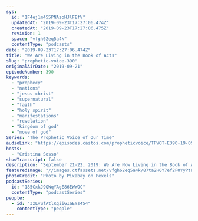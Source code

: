 ```yaml
---
sys:
  id: "1F4ej1m455PNAzoHJlFEfV"
  updatedAt: "2019-09-23T17:27:06.474Z"
  createdAt: "2019-09-23T17:27:06.475Z"
  revision: 1
  space: "vfgh62eq5a4k"
  contentType: "podcasts"
date: "2019-09-23T17:27:06.474Z"
title: "We Are Living in the Book of Acts"
slug: "prophetic-voice-390"
originalAirDate: "2019-09-21"
episodeNumber: 390
keywords:
  - "prophecy"
  - "nations"
  - "jesus christ"
  - "supernatural"
  - "faith"
  - "holy spirit"
  - "manifestations"
  - "revelation"
  - "kingdom of god"
  - "move of god"
Series: "The Prophetic Voice of Our Time"
audioLink: "https://episodes.castos.com/propheticvoice/TPVOT-E390-19-09-21-22-We-Are-Living-in-the-Book-of-Acts.mp3"
hosts:
  - "Cristina Sosso"
showTranscript: false
description: "September 21-22, 2019: We Are Now Living in the Book of Acts\n\nActs 7:54 “ The Jewish leaders were infuriated by Stephen’s accusation, and they shook their fists at him in rage.” These are spiritual leaders. Keep that in mind. They have their descendants in our time. “55 But Stephen, full of the Holy Spirit, gazed steadily into heaven and saw the glory of God, and he saw Jesus standing in the place of honor at God’s right hand.  56 And he told them, ‘Look, I see the heavens opened and the Son of Man standing in the place of honor at God’s right hand!’ 57 Then they put their hands over their ears and began shouting...”"
featuredImage: "//images.ctfassets.net/vfgh62eq5a4k/87ta2H0Y7ef2F0YyPtLZY/f571ed06798dd21f305783541af4573c/burnt-candle-candlelight-207997_02.jpg"
photoCredit: "Photo by Pixabay on Pexels"
podcastSeries:
  id: "185CxkJ9QWqYAgE86EWWOC"
  contentType: "podcastSeries"
people:
  - id: "3zLvufAtlKgiiGIaEYs4S4"
    contentType: "people"
---
```

